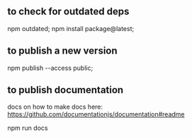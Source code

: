 ## to check for outdated deps

  npm outdated;
  npm install package@latest;

## to publish a new version

  npm publish --access public;

## to publish documentation

  docs on how to make docs here:
  <https://github.com/documentationjs/documentation#readme>

  npm run docs
